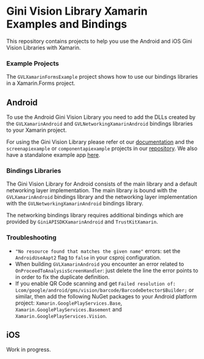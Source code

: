Gini Vision Library Xamarin Examples and Bindings
=================================================

This repository contains projects to help you use the Android and iOS Gini Vision Libraries with Xamarin.

### Example Projects

The `GVLXamarinFormsExample` project shows how to use our bindings libraries in a Xamarin.Forms project.

Android
-------

To use the Android Gini Vision Library you need to add the DLLs created by the `GVLXamarinAndroid` and `GVLNetworkingXamarinAndroid` bindings libraries to your Xamarin project.

For using the Gini Vision Library please refer ot our [documentation](http://developer.gini.net/gini-vision-lib-android/html/index.html) and the `screenapiexample` or `componentapiexample` projects in our [repository](https://github.com/gini/gini-vision-lib-android). We also have a standalone example app [here](https://github.com/gini/gini-vision-lib-android-example).

### Bindings Libraries

The Gini Vision Library for Android consists of the main library and a default networking layer implementation. The main library is 
bound with the `GVLXamarinAndroid` bindings library and the networking layer implementation with the `GVLNetworkingXamarinAndroid` 
bindings library.

The networking bindings library requires additional bindings which are provided by `GiniAPISDKXamarinAndroid` and `TrustKitXamarin`.

### Troubleshooting

* `"No resource found that matches the given name"` errors: set the `AndroidUseAapt2` flag to `false` in your csproj configuration.
* When building `GVLXamarinAndroid` you encounter an error related to `OnProceedToAnalysisScreenHandler`: just delete the line the error points to in order to fix the duplicate definition.
* If you enable QR Code scanning and get `Failed resolution of: Lcom/google/android/gms/vision/barcode/BarcodeDetector$Builder;` or similar, then add the following NuGet packages to your Android platform project: `Xamarin.GooglePlayServices.Base`, `Xamarin.GooglePlayServices.Basement` and `Xamarin.GooglePlayServices.Vision`.

iOS
---

Work in progress.